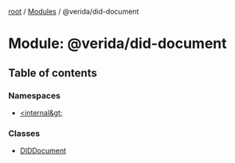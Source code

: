 [root](../README.md) / [Modules](../modules.md) / @verida/did-document

# Module: @verida/did-document

## Table of contents

### Namespaces

- [&lt;internal\&gt;](verida_did_document._internal_.md)

### Classes

- [DIDDocument](../classes/verida_did_document.DIDDocument.md)
